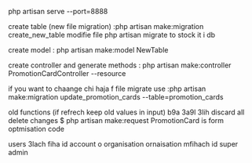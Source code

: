 php artisan serve --port=8888

create table (new file migration) :php artisan make:migration create_new_table
modifie file
php artisan migrate to stock it i db

create model  : php artisan make:model NewTable

create controller and generate methods : php artisan make:controller PromotionCardController --resource 

if you want to chaange chi haja f file migrate use :php artisan make:migration update_promotion_cards --table=promotion_cards

old functions (if refrech keep old values in input) b9a 3a9l 3lih 
discard all delete changes
$ php artisan make:request PromotionCard is form optmisation code 





users 3lach fiha id account o organisation
ornaisation mfihach id super admin
